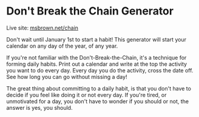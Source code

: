 
Don't Break the Chain Generator
===============================

Live site: [msbrown.net/chain](msbrown.net/chain)

Don't wait until January 1st to start a habit! This generator will start your
calendar on any day of the year, of any year.

If you're not familiar with the Don't-Break-the-Chain, it's a technique for
forming daily habits. Print out a calendar and write at the top the activity
you want to do every day. Every day you do the activity, cross the date off.
See how long you can go without missing a day!

The great thing about committing to a daily habit, is that you don't have to
decide if you feel like doing it or not every day. If you're tired, or
unmotivated for a day, you don't have to wonder if you should or not, the
answer is yes, you should.
